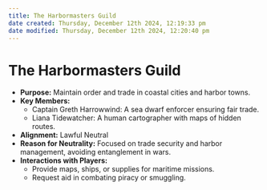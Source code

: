 ```yaml
---
title: The Harbormasters Guild
date created: Thursday, December 12th 2024, 12:19:33 pm
date modified: Thursday, December 12th 2024, 12:20:40 pm
---
```

# The Harbormasters Guild
- **Purpose:** Maintain order and trade in coastal cities and harbor towns.
- **Key Members:**
    - Captain Greth Harrowwind: A sea dwarf enforcer ensuring fair trade.
    - Liana Tidewatcher: A human cartographer with maps of hidden routes.
- **Alignment:** Lawful Neutral
- **Reason for Neutrality:** Focused on trade security and harbor management, avoiding entanglement in wars.
- **Interactions with Players:**
    - Provide maps, ships, or supplies for maritime missions.
    - Request aid in combating piracy or smuggling.